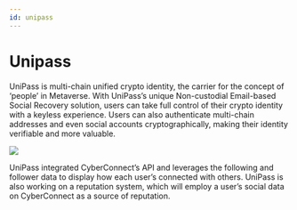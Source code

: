 ```yaml
---
id: unipass
---
```


# Unipass

UniPass is multi-chain unified crypto identity, the carrier for the concept of ‘people’ in Metaverse. With UniPass’s unique Non-custodial Email-based Social Recovery solution, users can take full control of their crypto identity with a keyless experience. Users can also authenticate multi-chain addresses and even social accounts cryptographically, making their identity verifiable and more valuable.

![](https://files.gitbook.com/v0/b/gitbook-x-prod.appspot.com/o/spaces%2FF7jRWxIzybTcOZu4ciPh%2Fuploads%2FTeKqSdnGgGTQ8OfbSNzx%2Fimage-20220113150111733.png?alt=media&token=c326cc7f-2a45-4987-a884-e6b9e901bf89)

UniPass integrated CyberConnect’s API and leverages the following and follower data to display how each user’s connected with others. UniPass is also working on a reputation system, which will employ a user’s social data on CyberConnect as a source of reputation. 